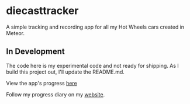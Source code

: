 # diecasttracker
A simple tracking and recording app for all my Hot Wheels cars created in Meteor. 
## In Development
The code here is my experimental code and not ready for shipping. As I build this project out, I'll update the README.md.

View the app's progress [here](http://diecasttracker.meteor.com)

Follow my progress diary on my [website](http://christanfergus.com/diary-of-a-meteor-app-projects/).
